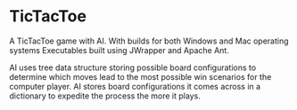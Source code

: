 # TicTacToe
A TicTacToe game with AI. With builds for both Windows and Mac operating systems
Executables built using JWrapper and Apache Ant.

AI uses tree data structure storing possible board configurations to determine which moves lead to the most possible win scenarios
for the computer player.
AI stores board configurations it comes across in a dictionary to expedite the process the more it plays.
